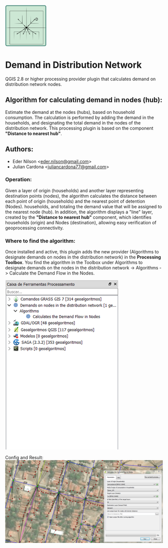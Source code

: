 ![Icone](/assets/icon.png "Icone")
# Demand in Distribution Network
QGIS 2.8 or higher processing provider plugin that calculates demand on distribution network nodes.

Algorithm for calculating demand in nodes (hub):
---- 
Estimate the demand at the nodes (hubs), based on household consumption. The calculation is performed by adding the demand in the households, and designating the total demand in the nodes of the distribution network. This processing plugin is based on the component **"Distance to nearest hub"**.

Authors:
----
* Eder Nilson <[eder.nilson@gmail.com](mailto:eder.nilson@gmail.com)>
* Julian Cardona <[juliancardona77@gmail.com](mailto:juliancardona77@gmail.com)>

### Operation: 
Given a layer of origin (households) and another layer representing destination points (nodes), the algorithm calculates the distance between each point of origin (households) and the nearest point of detention (Nodes). households, and totaling the demand value that will be assigned to the nearest node (hub). In addition, the algorithm displays a "line" layer, created by the **"Distance to nearest hub"** component, which identifies households (origin) and Nodes (destination), allowing easy verification of geoprocessing connectivity.

### Where to find the algorithm:
Once installed and active, this plugin adds the new provider (Algorithms to designate demands on nodes in the distribution network) in the **Processing Toolbox**. 
You find the algorithm in the Toolbox under Algorithms to designate demands on the nodes in the distribution network -> Algorithms -> Calculate the Demand Flow in the Nodes.

![Processing Toolbox](/assets/tools.png "Processing Toolbox")

Config and Result:
![Config and Result](/assets/result.png "Config and Result")
